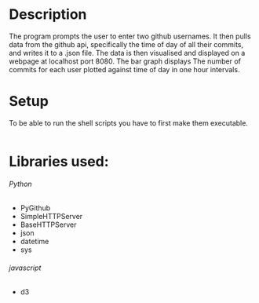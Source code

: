 # Description
  The program prompts the user to enter two github usernames. It then pulls data from the github api, specifically the 
  time of day of all their commits, and writes it to a .json file. The data is then visualised and displayed on a webpage
  at localhost port 8080. The bar graph displays The number of commits for each user plotted against time of day in one 
  hour intervals.

# Setup
  To be able to run the shell scripts you have to first make them executable.
 ```

 ```

# Libraries used:
###### Python
- PyGithub
- SimpleHTTPServer
- BaseHTTPServer
- json
- datetime
- sys
###### javascript
- d3
